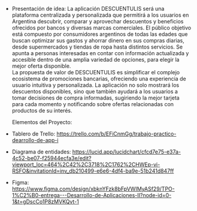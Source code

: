 - Presentación de idea:
  La aplicación DESCUENTULIS será una plataforma centralizada y personalizada que permitirá a los usuarios en Argentina descubrir, comparar y aprovechar descuentos y beneficios ofrecidos por bancos y diversas marcas comerciales.
El público objetivo está compuesto por consumidores argentinos de todas las edades que buscan optimizar sus gastos y ahorrar dinero en sus compras diarias, desde supermercados y tiendas de ropa hasta distintos servicios. Se apunta a personas interesadas en contar con información actualizada y accesible dentro de una amplia variedad de opciones, para elegir la mejor oferta disponible.  
  La propuesta de valor de DESCUENTULIS es simplificar el complejo ecosistema de promociones bancarias, ofreciendo una experiencia de usuario intuitiva y personalizada. La   aplicación no solo mostrará los descuentos disponibles, sino que también ayudará a los usuarios a tomar decisiones de compra informadas, sugiriendo la mejor tarjeta para cada momento y notificando sobre ofertas relacionadas con productos de su interés.

  Elementos del Proyecto:
- Tablero de Trello: https://trello.com/b/EFiCnmGg/trabajo-practico-dearrollo-de-app-i 
- Diagrama de entidades: https://lucid.app/lucidchart/cfcd7e75-e37a-4c52-be07-f25944ecfa3e/edit?viewport_loc=464%2C42%2C3718%2C1762%2CHWEp-vi-RSFO&invitationId=inv_db210499-e6e6-4df4-ba9e-51b241d847ff 
- Figma: https://www.figma.com/design/xbknYFzk8bFpVWIMyASf29/TPO-1%C2%B0-entrega---Desarrollo-de-Aplicaciones-II?node-id=0-1&t=gDscCo1P8zMVKQvt-1
